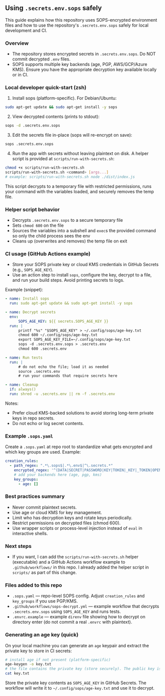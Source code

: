 ## Using `.secrets.env.sops` safely

This guide explains how this repository uses SOPS-encrypted environment files and how to use the repository's `.secrets.env.sops` safely for local development and CI.

### Overview

-   The repository stores encrypted secrets in `.secrets.env.sops`. Do NOT commit decrypted `.env` files.
-   SOPS supports multiple key backends (age, PGP, AWS/GCP/Azure KMS). Ensure you have the appropriate decryption key available locally or in CI.

### Local developer quick-start (zsh)

1. Install sops (platform-specific). For Debian/Ubuntu:

```bash
sudo apt-get update && sudo apt-get install -y sops
```

2. View decrypted contents (prints to stdout):

```bash
sops -d .secrets.env.sops
```

3. Edit the secrets file in-place (sops will re-encrypt on save):

```bash
sops .secrets.env.sops
```

4. Run the app with secrets without leaving plaintext on disk. A helper script is provided at `scripts/run-with-secrets.sh`:

```bash
chmod +x scripts/run-with-secrets.sh
scripts/run-with-secrets.sh <command> [args...]
# example: scripts/run-with-secrets.sh node ./dist/index.js
```

This script decrypts to a temporary file with restricted permissions, runs your command with the variables loaded, and securely removes the temp file.

### Helper script behavior

-   Decrypts `.secrets.env.sops` to a secure temporary file
-   Sets `chmod 600` on the file
-   Sources the variables into a subshell and `exec`s the provided command so only the child process sees the env
-   Cleans up (overwrites and removes) the temp file on exit

### CI usage (GitHub Actions example)

-   Store your SOPS private key or cloud KMS credentials in GitHub Secrets (e.g., `SOPS_AGE_KEY`).
-   Use an action step to install `sops`, configure the key, decrypt to a file, and run your build steps. Avoid printing secrets to logs.

Example (snippet):

```yaml
- name: Install sops
  run: sudo apt-get update && sudo apt-get install -y sops

- name: Decrypt secrets
  env:
      SOPS_AGE_KEY: ${{ secrets.SOPS_AGE_KEY }}
  run: |
      printf "%s" "$SOPS_AGE_KEY" > ~/.config/sops/age-key.txt
      chmod 600 ~/.config/sops/age-key.txt
      export SOPS_AGE_KEY_FILE=~/.config/sops/age-key.txt
      sops -d .secrets.env.sops > .secrets.env
      chmod 600 .secrets.env

- name: Run tests
  run: |
      # do not echo the file; load it as needed
      source .secrets.env
      # run your commands that require secrets here

- name: Cleanup
  if: always()
  run: shred -u .secrets.env || rm -f .secrets.env
```

Notes:

-   Prefer cloud KMS-backed solutions to avoid storing long-term private keys in repo secrets.
-   Do not echo or log secret contents.

### Example `.sops.yaml`

Create a `.sops.yaml` at repo root to standardize what gets encrypted and which key groups are used. Example:

```yaml
creation_rules:
  - path_regex: ".*\.sops$|.*\.env$|^\.secrets.*"
    encrypted_regex: '^(DATA|SECRET|PASSWORD|KEY|TOKEN|_KEY|_TOKEN|OPENAI|SUPABASE|OPENOBSERVE)'
    # add your backends here (age, pgp, kms)
    key_groups:
      - age: []
```

### Best practices summary

-   Never commit plaintext secrets.
-   Use age or cloud KMS for key management.
-   Limit who has decryption keys and rotate keys periodically.
-   Restrict permissions on decrypted files (chmod 600).
-   Use wrapper scripts or process-level injection instead of `eval` in interactive shells.

### Next steps

-   If you want, I can add the `scripts/run-with-secrets.sh` helper (executable) and a GitHub Actions workflow example to `.github/workflows/` in this repo. I already added the helper script in `scripts/` as part of this change.

### Files added to this repo

-   `.sops.yaml` — repo-level SOPS config. Adjust `creation_rules` and `key_groups` if you use PGP/KMS.
-   `.github/workflows/sops-decrypt.yml` — example workflow that decrypts `.secrets.env.sops` using `SOPS_AGE_KEY` and runs tests.
-   `.envrc.example` — example `direnv` file showing how to decrypt on directory enter (do not commit a real `.envrc` with plaintext).

### Generating an age key (quick)

On your local machine you can generate an `age` keypair and extract the private key to store in CI secrets:

```bash
# install age if not present (platform-specific)
age-keygen -o key.txt
# the file contains the private key (store securely). The public key is printed too.
cat key.txt
```

Store the private key contents as `SOPS_AGE_KEY` in GitHub Secrets. The workflow will write it to `~/.config/sops/age-key.txt` and use it to decrypt.
